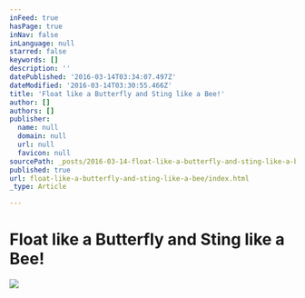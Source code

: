 ```yaml
---
inFeed: true
hasPage: true
inNav: false
inLanguage: null
starred: false
keywords: []
description: ''
datePublished: '2016-03-14T03:34:07.497Z'
dateModified: '2016-03-14T03:30:55.466Z'
title: 'Float like a Butterfly and Sting like a Bee!'
author: []
authors: []
publisher:
  name: null
  domain: null
  url: null
  favicon: null
sourcePath: _posts/2016-03-14-float-like-a-butterfly-and-sting-like-a-bee.md
published: true
url: float-like-a-butterfly-and-sting-like-a-bee/index.html
_type: Article

---
```

# Float like a Butterfly and Sting like a Bee!
![](https://the-grid-user-content.s3-us-west-2.amazonaws.com/9b3e0969-495b-48d7-b135-555ab99d43da.jpg)